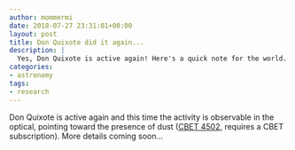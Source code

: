 ```yaml
---
author: mommermi
date: 2018-07-27 23:31:01+00:00
layout: post
title: Don Quixote did it again...
description: |
  Yes, Don Quixote is active again! Here's a quick note for the world.
categories:
- astronomy
tags:
- research
---
```


Don Quixote is active again and this time the activity is observable in the optical, pointing toward the presence of dust ([CBET 4502](http://www.cbat.eps.harvard.edu/iau/cbet/004500/CBET004502.txt), requires a CBET subscription). More details coming soon...
